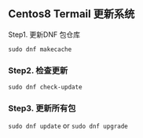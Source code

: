 ## Centos8 Termail 更新系统



 Step1. 更新DNF 包仓库

`sudo dnf makecache`

###  Step2.  检查更新

`sudo dnf check-update`

### Step3.  更新所有包

`sudo dnf update`  or `sudo dnf upgrade`



